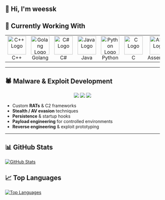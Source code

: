 ## 👋 Hi, I'm weessk

## 🚀 Currently Working With

<table>
  <tr>
    <td align="center">
      <img src="https://upload.wikimedia.org/wikipedia/commons/1/18/ISO_C%2B%2B_Logo.svg" width="60" alt="C++ Logo"/>
      <br/>C++
    </td>
    <td align="center">
      <img src="https://upload.wikimedia.org/wikipedia/commons/2/2d/Go_gopher_favicon.svg" width="60" alt="Golang Logo"/>
      <br/>Golang
    </td>
    <td align="center">
      <img src="https://upload.wikimedia.org/wikipedia/commons/4/4f/Csharp_Logo.png" width="60" alt="C# Logo"/>
      <br/>C#
    </td>
    <td align="center">
      <img src="https://cdn.jsdelivr.net/gh/devicons/devicon/icons/java/java-original.svg" width="60" alt="Java Logo"/>
      <br/>Java
    </td>
    <td align="center">
      <img src="https://cdn.jsdelivr.net/gh/devicons/devicon/icons/python/python-original.svg" width="60" alt="Python Logo"/>
      <br/>Python
    </td>
    <td align="center">
      <img src="https://upload.wikimedia.org/wikipedia/commons/1/18/C_Programming_Language.svg" width="60" alt="C Logo"/>
      <br/>C
    </td>
    <td align="center">
      <img src="https://img.icons8.com/color/48/000000/assembly.png" width="60" alt="ASM Logo"/>
      <br/>Assembly
    </td>
    <td align="center">
      <img src="https://cdn.jsdelivr.net/gh/devicons/devicon/icons/html5/html5-original.svg" width="60" alt="Frontend Logo"/>
      <br/>Frontend
    </td>
  </tr>
</table>

---

## 🕷 Malware & Exploit Development

<p align="center">
  <img src="https://img.shields.io/badge/Offensive%20Security-Tools-critical?style=for-the-badge&logo=kalilinux&logoColor=white&color=ff003c"/>
  <img src="https://img.shields.io/badge/Reverse%20Engineering-IDA%20Pro-blueviolet?style=for-the-badge"/>
  <img src="https://img.shields.io/badge/RAT%20Development-Stealth%20%26%20Evasion-informational?style=for-the-badge"/>
</p>

- Custom **RATs** & C2 frameworks  
- **Stealth / AV evasion** techniques  
- **Persistence** & startup hooks  
- **Payload engineering** for controlled environments  
- **Reverse engineering** & exploit prototyping  

---

## 📊 GitHub Stats

[![GitHub Stats](https://github-readme-stats.vercel.app/api?username=weessk&show_icons=true&theme=dark&v=1)](https://github.com/weessk)

## 📈 Top Languages

[![Top Languages](https://github-readme-stats.vercel.app/api/top-langs/?username=weessk&layout=compact&theme=dark&v=1)](https://github.com/weessk)

